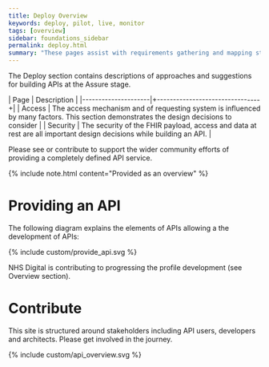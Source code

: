 ```yaml
---
title: Deploy Overview
keywords: deploy, pilot, live, monitor
tags: [overview]
sidebar: foundations_sidebar
permalink: deploy.html
summary: "These pages assist with requirements gathering and mapping stages of a FHIR API development process."
---
```



The Deploy section contains descriptions of approaches and suggestions for building APIs at the Assure stage.

| Page              |  Description    |
|---------------------|+--------------------------------+|
| Access | The access mechanism and of requesting system is influenced by many factors. This section demonstrates the design decisions to consider | 
| Security | The security of the FHIR payload, access and data at rest are all important design decisions while building an API. | 

Please see or contribute to support the wider community efforts of providing a completely defined API service.

{% include note.html content="Provided as an overview" %}


# Providing an API #

The following diagram explains the elements of APIs allowing a the development of APIs:

{% include custom/provide_api.svg %}

NHS Digital is contributing to progressing the profile development (see Overview section).


# Contribute #

This site is structured around stakeholders including API users, developers and architects. Please get involved in the journey.

{% include custom/api_overview.svg %}